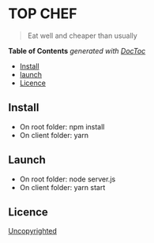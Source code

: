 # TOP CHEF

> Eat well and cheaper than usually

**Table of Contents**  *generated with [DocToc](https://github.com/thlorenz/doctoc)*

- [Install](#install)
- [launch](#launch)
- [Licence](#licence)

## Install
- On root folder: npm install
- On client folder: yarn

## Launch
- On root folder: node server.js
- On client folder: yarn start

## Licence

[Uncopyrighted](http://zenhabits.net/uncopyright/)
